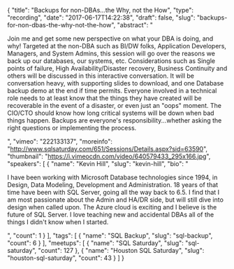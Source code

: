 {
  "title": "Backups for non-DBAs...the Why, not the How",
  "type": "recording",
  "date": "2017-06-17T14:22:38",
  "draft": false,
  "slug": "backups-for-non-dbas-the-why-not-the-how",
  "abstract": "<p>Join me and get some new perspective on what your DBA is doing, and why! Targeted at the non-DBA such as BI/DW folks, Application Developers, Managers, and System Admins, this session will go over the reasons we back up our databases, our systems, etc.  Considerations such as Single points of failure, High Availability/Disaster recovery, Business Continuity and others will be discussed in this interactive conversation.   It will be conversation heavy, with supporting slides to download, and one Database backup demo at the end if time permits. Everyone involved in a technical role needs to at least know that the things they have created will be recoverable in the event of a disaster, or even just an \"oops\" moment.   The CIO/CTO should know how long critical systems will be down when bad things happen.  Backups are everyone's responsibility...whether asking the right questions or implementing the process.</p>",
  "vimeo": "222133137",
  "moreinfo": "http://www.sqlsaturday.com/651/Sessions/Details.aspx?sid=63590",
  "thumbnail": "https://i.vimeocdn.com/video/640579433_295x166.jpg",
  "speakers": [
    {
      "name": "Kevin Hill",
      "slug": "kevin-hill",
      "bio": "<p>I have been working with Microsoft Database technologies since 1994, in Design, Data Modeling, Development and Administration.  18 years of that time have been with SQL Server, going all the way back to 6.5. I find that I am most passionate about the Admin and HA/DR side, but will still dive into design when called upon. The Azure cloud is exciting and I believe is the future of SQL Server.   I love teaching new and accidental DBAs all of the things I didn't know when I started.</p>",
      "count": 1
    }
  ],
  "tags": [
    {
      "name": "SQL Backup",
      "slug": "sql-backup",
      "count": 6
    }
  ],
  "meetups": [
    {
      "name": "SQL Saturday",
      "slug": "sql-saturday",
      "count": 127
    },
    {
      "name": "Houston SQL Saturday",
      "slug": "houston-sql-saturday",
      "count": 43
    }
  ]
}